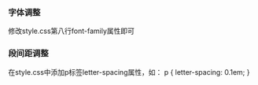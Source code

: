 
### 字体调整
修改style.css第八行font-family属性即可

### 段间距调整
在style.css中添加p标签letter-spacing属性，如：
p {
  letter-spacing: 0.1em;
}